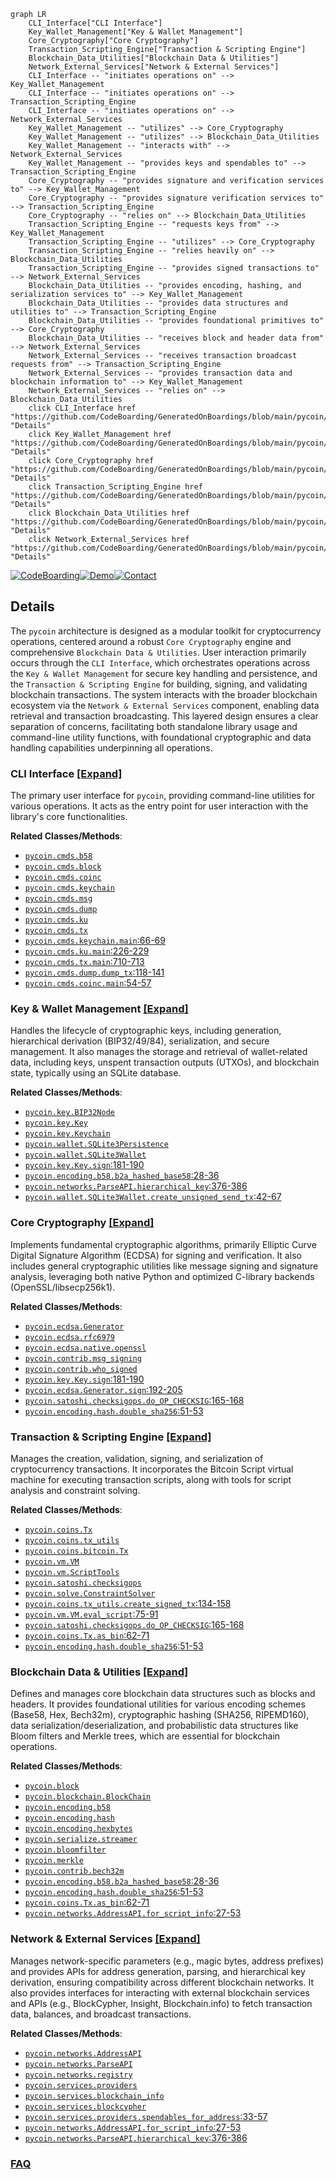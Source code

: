 ```mermaid
graph LR
    CLI_Interface["CLI Interface"]
    Key_Wallet_Management["Key & Wallet Management"]
    Core_Cryptography["Core Cryptography"]
    Transaction_Scripting_Engine["Transaction & Scripting Engine"]
    Blockchain_Data_Utilities["Blockchain Data & Utilities"]
    Network_External_Services["Network & External Services"]
    CLI_Interface -- "initiates operations on" --> Key_Wallet_Management
    CLI_Interface -- "initiates operations on" --> Transaction_Scripting_Engine
    CLI_Interface -- "initiates operations on" --> Network_External_Services
    Key_Wallet_Management -- "utilizes" --> Core_Cryptography
    Key_Wallet_Management -- "utilizes" --> Blockchain_Data_Utilities
    Key_Wallet_Management -- "interacts with" --> Network_External_Services
    Key_Wallet_Management -- "provides keys and spendables to" --> Transaction_Scripting_Engine
    Core_Cryptography -- "provides signature and verification services to" --> Key_Wallet_Management
    Core_Cryptography -- "provides signature verification services to" --> Transaction_Scripting_Engine
    Core_Cryptography -- "relies on" --> Blockchain_Data_Utilities
    Transaction_Scripting_Engine -- "requests keys from" --> Key_Wallet_Management
    Transaction_Scripting_Engine -- "utilizes" --> Core_Cryptography
    Transaction_Scripting_Engine -- "relies heavily on" --> Blockchain_Data_Utilities
    Transaction_Scripting_Engine -- "provides signed transactions to" --> Network_External_Services
    Blockchain_Data_Utilities -- "provides encoding, hashing, and serialization services to" --> Key_Wallet_Management
    Blockchain_Data_Utilities -- "provides data structures and utilities to" --> Transaction_Scripting_Engine
    Blockchain_Data_Utilities -- "provides foundational primitives to" --> Core_Cryptography
    Blockchain_Data_Utilities -- "receives block and header data from" --> Network_External_Services
    Network_External_Services -- "receives transaction broadcast requests from" --> Transaction_Scripting_Engine
    Network_External_Services -- "provides transaction data and blockchain information to" --> Key_Wallet_Management
    Network_External_Services -- "relies on" --> Blockchain_Data_Utilities
    click CLI_Interface href "https://github.com/CodeBoarding/GeneratedOnBoardings/blob/main/pycoin/CLI_Interface.md" "Details"
    click Key_Wallet_Management href "https://github.com/CodeBoarding/GeneratedOnBoardings/blob/main/pycoin/Key_Wallet_Management.md" "Details"
    click Core_Cryptography href "https://github.com/CodeBoarding/GeneratedOnBoardings/blob/main/pycoin/Core_Cryptography.md" "Details"
    click Transaction_Scripting_Engine href "https://github.com/CodeBoarding/GeneratedOnBoardings/blob/main/pycoin/Transaction_Scripting_Engine.md" "Details"
    click Blockchain_Data_Utilities href "https://github.com/CodeBoarding/GeneratedOnBoardings/blob/main/pycoin/Blockchain_Data_Utilities.md" "Details"
    click Network_External_Services href "https://github.com/CodeBoarding/GeneratedOnBoardings/blob/main/pycoin/Network_External_Services.md" "Details"
```

[![CodeBoarding](https://img.shields.io/badge/Generated%20by-CodeBoarding-9cf?style=flat-square)](https://github.com/CodeBoarding/GeneratedOnBoardings)[![Demo](https://img.shields.io/badge/Try%20our-Demo-blue?style=flat-square)](https://www.codeboarding.org/demo)[![Contact](https://img.shields.io/badge/Contact%20us%20-%20contact@codeboarding.org-lightgrey?style=flat-square)](mailto:contact@codeboarding.org)

## Details

The `pycoin` architecture is designed as a modular toolkit for cryptocurrency operations, centered around a robust `Core Cryptography` engine and comprehensive `Blockchain Data & Utilities`. User interaction primarily occurs through the `CLI Interface`, which orchestrates operations across the `Key & Wallet Management` for secure key handling and persistence, and the `Transaction & Scripting Engine` for building, signing, and validating blockchain transactions. The system interacts with the broader blockchain ecosystem via the `Network & External Services` component, enabling data retrieval and transaction broadcasting. This layered design ensures a clear separation of concerns, facilitating both standalone library usage and command-line utility functions, with foundational cryptographic and data handling capabilities underpinning all operations.

### CLI Interface [[Expand]](./CLI_Interface.md)
The primary user interface for `pycoin`, providing command-line utilities for various operations. It acts as the entry point for user interaction with the library's core functionalities.


**Related Classes/Methods**:

- <a href="https://github.com/richardkiss/pycoin/blob/main/pycoin/cmds/b58.py" target="_blank" rel="noopener noreferrer">`pycoin.cmds.b58`</a>
- <a href="https://github.com/richardkiss/pycoin/blob/main/pycoin/cmds/block.py" target="_blank" rel="noopener noreferrer">`pycoin.cmds.block`</a>
- <a href="https://github.com/richardkiss/pycoin/blob/main/pycoin/cmds/coinc.py" target="_blank" rel="noopener noreferrer">`pycoin.cmds.coinc`</a>
- <a href="https://github.com/richardkiss/pycoin/blob/main/pycoin/cmds/keychain.py" target="_blank" rel="noopener noreferrer">`pycoin.cmds.keychain`</a>
- <a href="https://github.com/richardkiss/pycoin/blob/main/pycoin/cmds/msg.py" target="_blank" rel="noopener noreferrer">`pycoin.cmds.msg`</a>
- <a href="https://github.com/richardkiss/pycoin/blob/main/pycoin/cmds/dump.py" target="_blank" rel="noopener noreferrer">`pycoin.cmds.dump`</a>
- <a href="https://github.com/richardkiss/pycoin/blob/main/pycoin/cmds/ku.py" target="_blank" rel="noopener noreferrer">`pycoin.cmds.ku`</a>
- <a href="https://github.com/richardkiss/pycoin/blob/main/pycoin/cmds/tx.py" target="_blank" rel="noopener noreferrer">`pycoin.cmds.tx`</a>
- <a href="https://github.com/richardkiss/pycoin/blob/main/pycoin/cmds/keychain.py#L66-L69" target="_blank" rel="noopener noreferrer">`pycoin.cmds.keychain.main`:66-69</a>
- <a href="https://github.com/richardkiss/pycoin/blob/main/pycoin/cmds/ku.py#L226-L229" target="_blank" rel="noopener noreferrer">`pycoin.cmds.ku.main`:226-229</a>
- <a href="https://github.com/richardkiss/pycoin/blob/main/pycoin/cmds/tx.py#L710-L713" target="_blank" rel="noopener noreferrer">`pycoin.cmds.tx.main`:710-713</a>
- <a href="https://github.com/richardkiss/pycoin/blob/main/pycoin/cmds/dump.py#L118-L141" target="_blank" rel="noopener noreferrer">`pycoin.cmds.dump.dump_tx`:118-141</a>
- <a href="https://github.com/richardkiss/pycoin/blob/main/pycoin/cmds/coinc.py#L54-L57" target="_blank" rel="noopener noreferrer">`pycoin.cmds.coinc.main`:54-57</a>


### Key & Wallet Management [[Expand]](./Key_Wallet_Management.md)
Handles the lifecycle of cryptographic keys, including generation, hierarchical derivation (BIP32/49/84), serialization, and secure management. It also manages the storage and retrieval of wallet-related data, including keys, unspent transaction outputs (UTXOs), and blockchain state, typically using an SQLite database.


**Related Classes/Methods**:

- <a href="https://github.com/richardkiss/pycoin/blob/main/pycoin/key/BIP32Node.py" target="_blank" rel="noopener noreferrer">`pycoin.key.BIP32Node`</a>
- <a href="https://github.com/richardkiss/pycoin/blob/main/pycoin/key/Key.py" target="_blank" rel="noopener noreferrer">`pycoin.key.Key`</a>
- <a href="https://github.com/richardkiss/pycoin/blob/main/pycoin/key/Keychain.py" target="_blank" rel="noopener noreferrer">`pycoin.key.Keychain`</a>
- <a href="https://github.com/richardkiss/pycoin/blob/main/pycoin/wallet/SQLite3Persistence.py" target="_blank" rel="noopener noreferrer">`pycoin.wallet.SQLite3Persistence`</a>
- <a href="https://github.com/richardkiss/pycoin/blob/main/pycoin/wallet/SQLite3Wallet.py" target="_blank" rel="noopener noreferrer">`pycoin.wallet.SQLite3Wallet`</a>
- <a href="https://github.com/richardkiss/pycoin/blob/main/pycoin/key/Key.py#L181-L190" target="_blank" rel="noopener noreferrer">`pycoin.key.Key.sign`:181-190</a>
- <a href="https://github.com/richardkiss/pycoin/blob/main/pycoin/encoding/b58.py#L28-L36" target="_blank" rel="noopener noreferrer">`pycoin.encoding.b58.b2a_hashed_base58`:28-36</a>
- <a href="https://github.com/richardkiss/pycoin/blob/main/pycoin/networks/ParseAPI.py#L376-L386" target="_blank" rel="noopener noreferrer">`pycoin.networks.ParseAPI.hierarchical_key`:376-386</a>
- <a href="https://github.com/richardkiss/pycoin/blob/main/pycoin/wallet/SQLite3Wallet.py#L42-L67" target="_blank" rel="noopener noreferrer">`pycoin.wallet.SQLite3Wallet.create_unsigned_send_tx`:42-67</a>


### Core Cryptography [[Expand]](./Core_Cryptography.md)
Implements fundamental cryptographic algorithms, primarily Elliptic Curve Digital Signature Algorithm (ECDSA) for signing and verification. It also includes general cryptographic utilities like message signing and signature analysis, leveraging both native Python and optimized C-library backends (OpenSSL/libsecp256k1).


**Related Classes/Methods**:

- <a href="https://github.com/richardkiss/pycoin/blob/main/pycoin/ecdsa/Generator.py" target="_blank" rel="noopener noreferrer">`pycoin.ecdsa.Generator`</a>
- <a href="https://github.com/richardkiss/pycoin/blob/main/pycoin/ecdsa/rfc6979.py" target="_blank" rel="noopener noreferrer">`pycoin.ecdsa.rfc6979`</a>
- <a href="https://github.com/richardkiss/pycoin/blob/main/pycoin/ecdsa/native/openssl.py" target="_blank" rel="noopener noreferrer">`pycoin.ecdsa.native.openssl`</a>
- <a href="https://github.com/richardkiss/pycoin/blob/main/pycoin/contrib/msg_signing.py" target="_blank" rel="noopener noreferrer">`pycoin.contrib.msg_signing`</a>
- <a href="https://github.com/richardkiss/pycoin/blob/main/pycoin/contrib/who_signed.py" target="_blank" rel="noopener noreferrer">`pycoin.contrib.who_signed`</a>
- <a href="https://github.com/richardkiss/pycoin/blob/main/pycoin/key/Key.py#L181-L190" target="_blank" rel="noopener noreferrer">`pycoin.key.Key.sign`:181-190</a>
- <a href="https://github.com/richardkiss/pycoin/blob/main/pycoin/ecdsa/Generator.py#L192-L205" target="_blank" rel="noopener noreferrer">`pycoin.ecdsa.Generator.sign`:192-205</a>
- <a href="https://github.com/richardkiss/pycoin/blob/main/pycoin/satoshi/checksigops.py#L165-L168" target="_blank" rel="noopener noreferrer">`pycoin.satoshi.checksigops.do_OP_CHECKSIG`:165-168</a>
- <a href="https://github.com/richardkiss/pycoin/blob/main/pycoin/encoding/hash.py#L51-L53" target="_blank" rel="noopener noreferrer">`pycoin.encoding.hash.double_sha256`:51-53</a>


### Transaction & Scripting Engine [[Expand]](./Transaction_Scripting_Engine.md)
Manages the creation, validation, signing, and serialization of cryptocurrency transactions. It incorporates the Bitcoin Script virtual machine for executing transaction scripts, along with tools for script analysis and constraint solving.


**Related Classes/Methods**:

- <a href="https://github.com/richardkiss/pycoin/blob/main/pycoin/coins/Tx.py" target="_blank" rel="noopener noreferrer">`pycoin.coins.Tx`</a>
- <a href="https://github.com/richardkiss/pycoin/blob/main/pycoin/coins/tx_utils.py" target="_blank" rel="noopener noreferrer">`pycoin.coins.tx_utils`</a>
- <a href="https://github.com/richardkiss/pycoin/blob/main/pycoin/coins/bitcoin/Tx.py" target="_blank" rel="noopener noreferrer">`pycoin.coins.bitcoin.Tx`</a>
- <a href="https://github.com/richardkiss/pycoin/blob/main/pycoin/vm/VM.py" target="_blank" rel="noopener noreferrer">`pycoin.vm.VM`</a>
- <a href="https://github.com/richardkiss/pycoin/blob/main/pycoin/vm/ScriptTools.py" target="_blank" rel="noopener noreferrer">`pycoin.vm.ScriptTools`</a>
- <a href="https://github.com/richardkiss/pycoin/blob/main/pycoin/satoshi/checksigops.py" target="_blank" rel="noopener noreferrer">`pycoin.satoshi.checksigops`</a>
- <a href="https://github.com/richardkiss/pycoin/blob/main/pycoin/solve/ConstraintSolver.py" target="_blank" rel="noopener noreferrer">`pycoin.solve.ConstraintSolver`</a>
- <a href="https://github.com/richardkiss/pycoin/blob/main/pycoin/coins/tx_utils.py#L134-L158" target="_blank" rel="noopener noreferrer">`pycoin.coins.tx_utils.create_signed_tx`:134-158</a>
- <a href="https://github.com/richardkiss/pycoin/blob/main/pycoin/vm/VM.py#L75-L91" target="_blank" rel="noopener noreferrer">`pycoin.vm.VM.eval_script`:75-91</a>
- <a href="https://github.com/richardkiss/pycoin/blob/main/pycoin/satoshi/checksigops.py#L165-L168" target="_blank" rel="noopener noreferrer">`pycoin.satoshi.checksigops.do_OP_CHECKSIG`:165-168</a>
- <a href="https://github.com/richardkiss/pycoin/blob/main/pycoin/coins/Tx.py#L62-L71" target="_blank" rel="noopener noreferrer">`pycoin.coins.Tx.as_bin`:62-71</a>
- <a href="https://github.com/richardkiss/pycoin/blob/main/pycoin/encoding/hash.py#L51-L53" target="_blank" rel="noopener noreferrer">`pycoin.encoding.hash.double_sha256`:51-53</a>


### Blockchain Data & Utilities [[Expand]](./Blockchain_Data_Utilities.md)
Defines and manages core blockchain data structures such as blocks and headers. It provides foundational utilities for various encoding schemes (Base58, Hex, Bech32m), cryptographic hashing (SHA256, RIPEMD160), data serialization/deserialization, and probabilistic data structures like Bloom filters and Merkle trees, which are essential for blockchain operations.


**Related Classes/Methods**:

- <a href="https://github.com/richardkiss/pycoin/blob/main/pycoin/block.py" target="_blank" rel="noopener noreferrer">`pycoin.block`</a>
- <a href="https://github.com/richardkiss/pycoin/blob/main/pycoin/blockchain/BlockChain.py" target="_blank" rel="noopener noreferrer">`pycoin.blockchain.BlockChain`</a>
- <a href="https://github.com/richardkiss/pycoin/blob/main/pycoin/encoding/b58.py" target="_blank" rel="noopener noreferrer">`pycoin.encoding.b58`</a>
- <a href="https://github.com/richardkiss/pycoin/blob/main/pycoin/encoding/hash.py" target="_blank" rel="noopener noreferrer">`pycoin.encoding.hash`</a>
- <a href="https://github.com/richardkiss/pycoin/blob/main/pycoin/encoding/hexbytes.py" target="_blank" rel="noopener noreferrer">`pycoin.encoding.hexbytes`</a>
- <a href="https://github.com/richardkiss/pycoin/blob/main/pycoin/serialize/streamer.py" target="_blank" rel="noopener noreferrer">`pycoin.serialize.streamer`</a>
- <a href="https://github.com/richardkiss/pycoin/blob/main/pycoin/bloomfilter.py" target="_blank" rel="noopener noreferrer">`pycoin.bloomfilter`</a>
- <a href="https://github.com/richardkiss/pycoin/blob/main/pycoin/merkle.py" target="_blank" rel="noopener noreferrer">`pycoin.merkle`</a>
- <a href="https://github.com/richardkiss/pycoin/blob/main/pycoin/contrib/bech32m.py" target="_blank" rel="noopener noreferrer">`pycoin.contrib.bech32m`</a>
- <a href="https://github.com/richardkiss/pycoin/blob/main/pycoin/encoding/b58.py#L28-L36" target="_blank" rel="noopener noreferrer">`pycoin.encoding.b58.b2a_hashed_base58`:28-36</a>
- <a href="https://github.com/richardkiss/pycoin/blob/main/pycoin/encoding/hash.py#L51-L53" target="_blank" rel="noopener noreferrer">`pycoin.encoding.hash.double_sha256`:51-53</a>
- <a href="https://github.com/richardkiss/pycoin/blob/main/pycoin/coins/Tx.py#L62-L71" target="_blank" rel="noopener noreferrer">`pycoin.coins.Tx.as_bin`:62-71</a>
- <a href="https://github.com/richardkiss/pycoin/blob/main/pycoin/networks/AddressAPI.py#L27-L53" target="_blank" rel="noopener noreferrer">`pycoin.networks.AddressAPI.for_script_info`:27-53</a>


### Network & External Services [[Expand]](./Network_External_Services.md)
Manages network-specific parameters (e.g., magic bytes, address prefixes) and provides APIs for address generation, parsing, and hierarchical key derivation, ensuring compatibility across different blockchain networks. It also provides interfaces for interacting with external blockchain services and APIs (e.g., BlockCypher, Insight, Blockchain.info) to fetch transaction data, balances, and broadcast transactions.


**Related Classes/Methods**:

- <a href="https://github.com/richardkiss/pycoin/blob/main/pycoin/networks/AddressAPI.py" target="_blank" rel="noopener noreferrer">`pycoin.networks.AddressAPI`</a>
- <a href="https://github.com/richardkiss/pycoin/blob/main/pycoin/networks/ParseAPI.py" target="_blank" rel="noopener noreferrer">`pycoin.networks.ParseAPI`</a>
- <a href="https://github.com/richardkiss/pycoin/blob/main/pycoin/networks/registry.py" target="_blank" rel="noopener noreferrer">`pycoin.networks.registry`</a>
- <a href="https://github.com/richardkiss/pycoin/blob/main/pycoin/services/providers.py" target="_blank" rel="noopener noreferrer">`pycoin.services.providers`</a>
- <a href="https://github.com/richardkiss/pycoin/blob/main/pycoin/services/blockchain_info.py" target="_blank" rel="noopener noreferrer">`pycoin.services.blockchain_info`</a>
- <a href="https://github.com/richardkiss/pycoin/blob/main/pycoin/services/blockcypher.py" target="_blank" rel="noopener noreferrer">`pycoin.services.blockcypher`</a>
- <a href="https://github.com/richardkiss/pycoin/blob/main/pycoin/services/providers.py#L33-L57" target="_blank" rel="noopener noreferrer">`pycoin.services.providers.spendables_for_address`:33-57</a>
- <a href="https://github.com/richardkiss/pycoin/blob/main/pycoin/networks/AddressAPI.py#L27-L53" target="_blank" rel="noopener noreferrer">`pycoin.networks.AddressAPI.for_script_info`:27-53</a>
- <a href="https://github.com/richardkiss/pycoin/blob/main/pycoin/networks/ParseAPI.py#L376-L386" target="_blank" rel="noopener noreferrer">`pycoin.networks.ParseAPI.hierarchical_key`:376-386</a>




### [FAQ](https://github.com/CodeBoarding/GeneratedOnBoardings/tree/main?tab=readme-ov-file#faq)